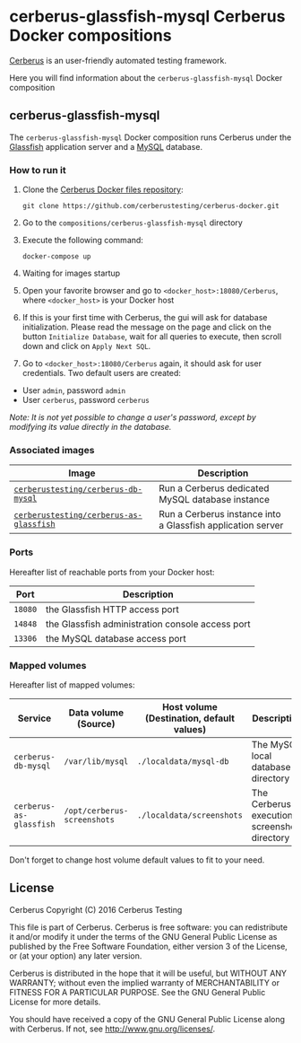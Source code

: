 # cerberus-glassfish-mysql Cerberus Docker compositions

[Cerberus](http://www.cerberus-testing.org/) is an user-friendly automated testing framework.

Here you will find information about the `cerberus-glassfish-mysql` Docker composition

## cerberus-glassfish-mysql

The `cerberus-glassfish-mysql` Docker composition runs Cerberus under the [Glassfish](https://glassfish.java.net/) application server and a [MySQL](https://www.mysql.com/) database.

### How to run it

 1. Clone the [Cerberus Docker files repository](https://github.com/cerberustesting/cerberus-docker):

    `git clone https://github.com/cerberustesting/cerberus-docker.git`

 2. Go to the `compositions/cerberus-glassfish-mysql` directory

 3. Execute the following command:

    `docker-compose up`

 4. Waiting for images startup

 5. Open your favorite browser and go to `<docker_host>:18080/Cerberus`, where `<docker_host>` is your Docker host

 6. If this is your first time with Cerberus, the gui will ask for database initialization. Please read the message on the page and click on the button `Initialize Database`, wait for all queries to execute, then scroll down and click on `Apply Next SQL`.

 7. Go to `<docker_host>:18080/Cerberus` again, it should ask for user credentials. Two default users are created:

   * User `admin`, password `admin`
   * User `cerberus`, password `cerberus`

*Note: It is not yet possible to change a user's password, except by modifying its value directly in the database.*

### Associated images

Image                                                                                                                                       | Description
--------------------------------------------------------------------------------------------------------------------------------------------|-------------------------------------------------------------------------------------------------------------------------------
[`cerberustesting/cerberus-db-mysql`](https://github.com/cerberustesting/cerberus-docker/tree/master/images/cerberus-db-mysql)              | Run a Cerberus dedicated MySQL database instance
[`cerberustesting/cerberus-as-glassfish`](https://github.com/cerberustesting/cerberus-docker/tree/master/images/cerberus-as-glassfish)      | Run a Cerberus instance into a Glassfish application server

### Ports

Hereafter list of reachable ports from your Docker host:

Port             | Description
-----------------|---------------------------------------------------------------------------------
`18080`          | the Glassfish HTTP access port
`14848`          | the Glassfish administration console access port
`13306`          | the MySQL database access port

### Mapped volumes

Hereafter list of mapped volumes:

Service                 | Data volume (Source)        | Host volume (Destination, default values)   | Description
------------------------|-----------------------------|---------------------------------------------| ---------------------
`cerberus-db-mysql`     | `/var/lib/mysql`            | `./localdata/mysql-db`                      | The MySQL local database directory
`cerberus-as-glassfish` | `/opt/cerberus-screenshots` | `./localdata/screenshots`                   | The Cerberus execution screenshots directory

Don't forget to change host volume default values to fit to your need.

## License

Cerberus Copyright (C) 2016 Cerberus Testing

This file is part of Cerberus.
Cerberus is free software: you can redistribute it and/or modify
it under the terms of the GNU General Public License as published by
the Free Software Foundation, either version 3 of the License, or
(at your option) any later version.

Cerberus is distributed in the hope that it will be useful,
but WITHOUT ANY WARRANTY; without even the implied warranty of
MERCHANTABILITY or FITNESS FOR A PARTICULAR PURPOSE.  See the
GNU General Public License for more details.

You should have received a copy of the GNU General Public License
along with Cerberus.  If not, see <http://www.gnu.org/licenses/>.

